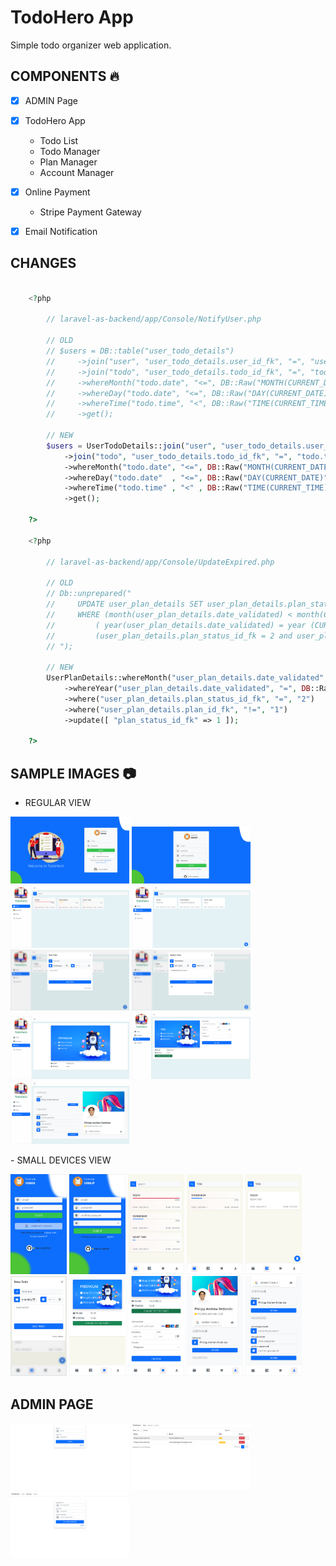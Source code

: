 
# TodoHero App
Simple todo organizer web application.


## COMPONENTS :fire:
- [X] ADMIN Page
- [x] TodoHero App
    - Todo List
    - Todo Manager
    - Plan Manager
    - Account Manager

- [x] Online Payment
    - Stripe Payment Gateway
- [x] Email Notification


## CHANGES
```php

    <?php

        // laravel-as-backend/app/Console/NotifyUser.php

        // OLD
        // $users = DB::table("user_todo_details")
        //     ->join("user", "user_todo_details.user_id_fk", "=", "user.user_id")
        //     ->join("todo", "user_todo_details.todo_id_fk", "=", "todo.todo_id")
        //     ->whereMonth("todo.date", "<=", DB::Raw("MONTH(CURRENT_DATE)"))
        //     ->whereDay("todo.date", "<=", DB::Raw("DAY(CURRENT_DATE)"))
        //     ->whereTime("todo.time", "<", DB::Raw("TIME(CURRENT_TIME)"))
        //     ->get();

        // NEW
        $users = UserTodoDetails::join("user", "user_todo_details.user_id_fk", "=", "user.user_id")
            ->join("todo", "user_todo_details.todo_id_fk", "=", "todo.todo_id")
            ->whereMonth("todo.date", "<=", DB::Raw("MONTH(CURRENT_DATE)"))
            ->whereDay("todo.date"  , "<=", DB::Raw("DAY(CURRENT_DATE)"))
            ->whereTime("todo.time" , "<" , DB::Raw("TIME(CURRENT_TIME)"))
            ->get();
        
    ?>

    <?php

        // laravel-as-backend/app/Console/UpdateExpired.php

        // OLD
        // Db::unprepared("
        //     UPDATE user_plan_details SET user_plan_details.plan_status_id_fk = 1
        //     WHERE (month(user_plan_details.date_validated) < month(CURRENT_DATE)) and
        //         ( year(user_plan_details.date_validated) = year (CURRENT_DATE)) and
        //         (user_plan_details.plan_status_id_fk = 2 and user_plan_details.plan_id_fk != 1);
        // ");

        // NEW
        UserPlanDetails::whereMonth("user_plan_details.date_validated", "<", DB::Raw("MONTH(CURRENT_DATE)"))
            ->whereYear("user_plan_details.date_validated", "=", DB::Raw("YEAR(CURRENT_DATE)"))
            ->where("user_plan_details.plan_status_id_fk", "=", "2")
            ->where("user_plan_details.plan_id_fk", "!=", "1")
            ->update([ "plan_status_id_fk" => 1 ]);

    ?>
```


## SAMPLE IMAGES :camera:

- REGULAR VIEW
<p align="left">
    <img src="screenshots/signin_xl.png" alt="md-to-xl and up" width="190px"/>
    <img src="screenshots/signup_xl.png" alt="md-to-xl and up" width="190px"/>
    <img src="screenshots/todo_xl.png" alt="md-to-xl and up" width="190px"/>
    <img src="screenshots/manage_xl.png" alt="md-to-xl and up" width="190px"/>
    <img src="screenshots/manage_new_todo_xl.png" alt="md-to-xl and up" width="190px"/>
    <img src="screenshots/manage_update_todo_xl.png" alt="md-to-xl and up" width="190px"/>
    <img src="screenshots/plan_xl.png" alt="md-to-xl and up" width="190px"/>
    <img src="screenshots/plan_upgrade_xl.png" alt="md-to-xl and up" width="190px"/>
    <img src="screenshots/account_xl.png" alt="md-to-xl and up" width="190px"/>
</p>
- SMALL DEVICES VIEW
<p align="left">
    <img src="screenshots/signin.png" alt="md-to-xl and up" width="90px"/>
    <img src="screenshots/signup.png" alt="md-to-xl and up" width="90px"/>
    <img src="screenshots/todo.png" alt="md-to-xl and up" width="90px"/>
    <img src="screenshots/todo_search.png" alt="md-to-xl and up" width="90px"/>
    <img src="screenshots/manage_search.png" alt="md-to-xl and up" width="90px"/>
    <img src="screenshots/manage_new_todo.png" alt="md-to-xl and up" width="90px"/>
    <img src="screenshots/plan_new.png" alt="md-to-xl and up" width="90px"/>
    <img src="screenshots/plan_upgrade.png" alt="md-to-xl and up" width="90px"/>
    <img src="screenshots/account.png" alt="md-to-xl and up" width="90px"/>
    <img src="screenshots/account_continue.png" alt="md-to-xl and up" width="90px"/>
</p>


## ADMIN PAGE
<p align="left">
    <img src="screenshots/admin_login.png" alt="md-to-xl and up" width="190px"/>
    <img src="screenshots/admin_main.png" alt="md-to-xl and up" width="190px"/>
    <img src="screenshots/admin_settings.png" alt="md-to-xl and up" width="190px"/>
</p>